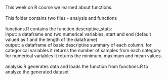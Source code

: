 
This week on R course we learned about functions.
<br> <br>
This folder contains two files - analysis and functions <br><br>
functions.R contains the function descriptive_stats: <br>
input: a dataframe and two numerical variables, start and end (default valued as 1 and the length of the dataframe) <br>
output: a dataframe of basic descriptive summary of each column. for categorical variables it returns the number of samples from each category. for numerical variables it returns the minimum, maximum and mean values.
<br><br>
analysis.R generates data and loads the function from functions.R to analyze the generated dataset

